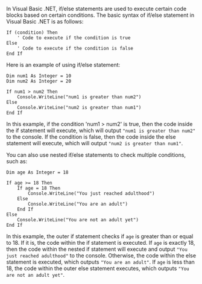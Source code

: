 In Visual Basic .NET, if/else statements are used to execute certain code blocks based on certain conditions. The basic syntax of if/else statement in Visual Basic .NET is as follows:
```
If (condition) Then
    ' Code to execute if the condition is true
Else
    ' Code to execute if the condition is false
End If
```
Here is an example of using if/else statement:

```
Dim num1 As Integer = 10
Dim num2 As Integer = 20

If num1 > num2 Then 
    Console.WriteLine("num1 is greater than num2")
Else 
    Console.WriteLine("num2 is greater than num1")
End If
```

In this example, if the condition 'num1 > num2' is true, then the code inside the if statement will execute, which will output `"num1 is greater than num2"` to the console. If the condition is false, then the code inside the else statement will execute, which will output `"num2 is greater than num1"`.

You can also use nested if/else statements to check multiple conditions, such as:

```
Dim age As Integer = 18

If age >= 18 Then
    If age = 18 Then
        Console.WriteLine("You just reached adulthood")
    Else
        Console.WriteLine("You are an adult")
    End If
Else
    Console.WriteLine("You are not an adult yet")
End If
```

In this example, the outer if statement checks if `age` is greater than or equal to 18. If it is, the code within the if statement is executed. If `age` is exactly 18, then the code within the nested if statement will execute and output `"You just reached adulthood"` to the console. Otherwise, the code within the else statement is executed, which outputs `"You are an adult"`. If `age` is less than 18, the code within the outer else statement executes, which outputs `"You are not an adult yet"`.